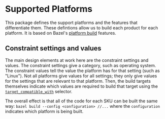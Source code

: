 # Supported Platforms

This package defines the support platforms and the features that differentiate them. These defintions allow us to build each product for each platform. It is based on Bazel's [platform build](https://bazel.build/extending/platforms) features.

## Constraint settings and values

The main design elements at work here are the constraint settings and values. The constraint settings give a category, such as operating system. The constraint values tell the value the platform has for that setting (such as "Linux"). Not all platforms give values for all settings; they only give values for the settings that are relevant to that platform. Then, the build targets themselves indicate which values are required to build that target using the [`target_compatible_with`](https://bazel.build/reference/be/common-definitions#common.target_compatible_with) selector.

The overall effect is that all of the code for each SKU can be built the same way: `bazel build --config <configuration> //...` where the `configuration` indicates which platform is being built.
